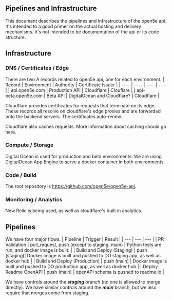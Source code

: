 ## Pipelines and Infrastructure
This document describes the pipelines and infrastructure of the open5e api. It's intended to a good primer on the actual hosting and delivery mechanisms. It's not intended to be documentation of the api or its code structure.

## Infrastructure

### DNS / Certificates / Edge
There are two A records related to open5e api, one for each environment.
| Record | Environment | Authority | Certificate Issuer |
| ---- | ---- | ---- | ---- | 
| api.open5e.com | Production API | Cloudflare | Clouflare | 
| api-beta.open5e.com | Beta API | DigitalOcean and Cloudflare? | Cloudflare | 

Cloudflare provides certificates for requests that terminate on its edge. These records all resolve on cloudflare's edge proxies and are forwarded onto the backend servers. The certificates auto-renew.

Cloudflare also caches requests. More information about caching should go here.

### Compute / Storage
Digital Ocean is used for production and beta environments. We are using DigitalOcean App Engine to serve a docker container in both environments.

### Code / Build
The root repository is https://github.com/open5e/open5e-api.

### Monitoring / Analytics
New Relic is being used, as well as cloudflare's built in analytics.

## Pipelines
We have four major flows.
| Pipeline | Trigger | Result | 
| --- | --- | --- |
| PR Validation | pull_request, push (except to staging, main) | Python tests are run, and docker image is built. |
| Build and Deploy (Staging) | push (staging)| Docker image is built and pushed to DO staging app, as well as docker hub.|
| Build and Deploy (Production) | push (main) | Docker image is built and pushed to DO production app, as well as docker hub.|
| Deploy Readme OpenAPI | push (main) | openAPI schema is pushed to readme.io.|


We have controls around the ***staging*** branch (no one is allowed to merge directly). We have similar controls around the ***main*** branch, but we also require that merges come from staging.
